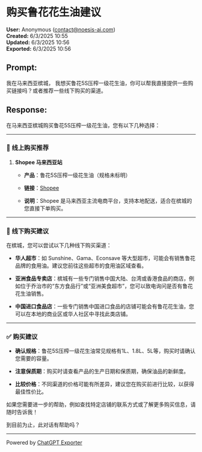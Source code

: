 # 购买鲁花花生油建议

**User:** Anonymous (contact@noesis-ai.com)  
**Created:** 6/3/2025 10:55  
**Updated:** 6/3/2025 10:56  
**Exported:** 6/3/2025 10:56  

## Prompt:
我在马来西亚槟城， 我想买鲁花5S压榨一级花生油，你可以帮我直接提供一些购买链接吗？或者推荐一些线下购买的渠道。

## Response:
在马来西亚槟城购买鲁花5S压榨一级花生油，您有以下几种选择：

* * *

### 🛒 线上购买推荐

1.  **Shopee 马来西亚站**
    
    *   **产品**：鲁花5S压榨一级花生油（规格未标明）
        
    *   **链接**：[Shopee](https://shopee.com.my/%E9%AD%AF%E8%8A%B1-5S-%E5%8E%8B%E6%A6%A8%E4%B8%80%E7%BA%A7%E8%8A%B1%E7%94%9F%E6%B2%B9-%28Luhua-5S-Pressed-First-Grade-Peanut-Cooking-Oil%29-i.38381383.5902026339?utm_source=chatgpt.com)
        
    *   **说明**：Shopee 是马来西亚主流电商平台，支持本地配送，适合在槟城的您直接下单购买。
        

* * *

### 🏬 线下购买建议

在槟城，您可以尝试以下几种线下购买渠道：

*   **华人超市**：如 Sunshine、Gama、Econsave 等大型超市，可能会有销售鲁花品牌的食用油。建议您前往这些超市的食用油区域查看。
    
*   **亚洲食品专卖店**：槟城有一些专门销售中国大陆、台湾或香港食品的商店，例如位于乔治市的“东方食品行”或“亚洲美食超市”，您可以致电询问是否有鲁花花生油销售。
    
*   **中国进口食品店**：一些专门销售中国进口食品的店铺可能会有鲁花花生油，您可以在本地的商业区或华人社区中寻找此类店铺。
    

* * *

### ✅ 购买建议

*   **确认规格**：鲁花5S压榨一级花生油常见规格有1L、1.8L、5L等，购买时请确认您需要的容量。
    
*   **注意保质期**：购买时请查看产品的生产日期和保质期，确保油品的新鲜度。
    
*   **比较价格**：不同渠道的价格可能有所差异，建议您在购买前进行比较，以获得最佳性价比。
    

如果您需要进一步的帮助，例如查找特定店铺的联系方式或了解更多购买信息，请随时告诉我！

到目前为止，此对话有帮助吗？



---
Powered by [ChatGPT Exporter](https://www.chatgptexporter.com)